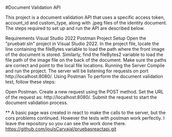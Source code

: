 #Document Validation API

This project is a document validation API that uses a specific access token, account_id and custom_type, along with .jpeg files of the identity document. The steps required to set up and run the API are described below.

Requirements
Visual Studio 2022
Postman
Project Setup
Open the "pruebatr.sln" project in Visual Studio 2022.
In the project file, locate the line containing the fileBytes variable to load the path where the front image of the document is stored.
Similarly, find the fileBytes2 variable to load the file path of the image file on the back of the document. Make sure the paths are correct and point to the local file locations.
Running the Server
Compile and run the project.
The server will be listening for requests on port http://localhost:8080/.
Using Postman
To perform the document validation test, follow these steps:

Open Postman.
Create a new request using the POST method.
Set the URL of the request as: http://localhost:8080/.
Submit the request to start the document validation process.


** A basic page was created in react to make the calls to the server, but the cors problems continued. However the tests with postman work perfectly. I leave the repository so you can see the work done there. https://github.com/joulsCarvajal/pruebasreactapi.git

